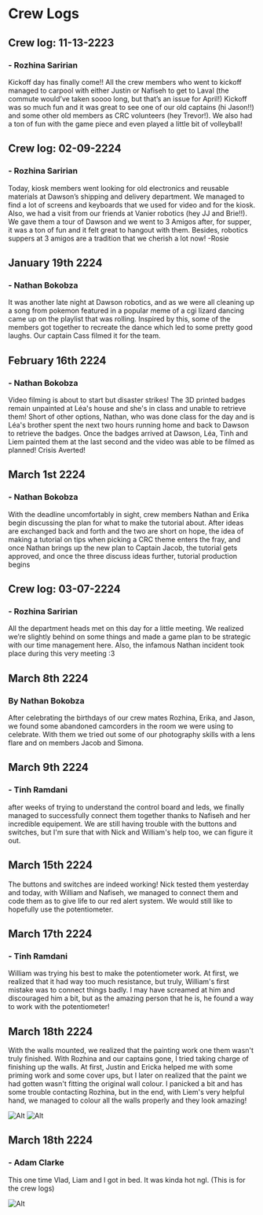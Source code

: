 # Crew Logs

## Crew log: 11-13-2223
### - Rozhina Saririan
Kickoff day has finally come!! All the crew members who went to kickoff managed to carpool with either Justin or Nafiseh to get to Laval (the commute would’ve taken soooo long, but that’s an issue for April!) Kickoff was so much fun and it was great to see one of our old captains (hi Jason!!) and some other old members as CRC volunteers (hey Trevor!). We also had a ton of fun with the game piece and even played a little bit of volleyball! 

## Crew log: 02-09-2224
### - Rozhina Saririan
Today, kiosk members went looking for old electronics and reusable materials at Dawson’s shipping and delivery department. We managed to find a lot of screens and keyboards that we used for video and for the kiosk. Also, we had a visit from our friends at Vanier robotics (hey JJ and Brie!!). We gave them a tour of Dawson and we went to 3 Amigos after, for supper, it was a ton of fun and it felt great to hangout with them. Besides, robotics suppers at 3 amigos are a tradition that we cherish a lot now! -Rosie

## January 19th 2224
### - Nathan Bokobza

It was another late night at Dawson robotics, and as we were all cleaning up a song from pokemon featured in a popular meme of a cgi lizard dancing came up on the playlist that was rolling. Inspired by this, some of the members got together to recreate the dance which led to some pretty good laughs. Our captain Cass filmed it for the team.

## February 16th 2224
### - Nathan Bokobza

Video filming is about to start but disaster strikes! The 3D printed badges remain unpainted at Léa's house and she's in class and unable to retrieve them! Short of other options, Nathan, who was done class for the day and is Léa's brother spent the next two hours running home and back to Dawson to retrieve the badges. Once the badges arrived at Dawson, Léa, Tinh and Liem painted them at the last second and the video was able to be filmed as planned! Crisis Averted!

## March 1st 2224
### - Nathan Bokobza

With the deadline uncomfortably in sight, crew members Nathan and Erika begin discussing the plan for what to make the tutorial about. After ideas are exchanged back and forth and the two are short on hope, the idea of making a tutorial on tips when picking a CRC theme enters the fray, and once Nathan brings up the new plan to Captain Jacob, the tutorial gets approved, and once the three discuss ideas further, tutorial production begins

## Crew log: 03-07-2224
### - Rozhina Saririan
All the department heads met on this day for a little meeting. We realized we’re slightly behind on some things and made a game plan to be strategic with our time management here. Also, the infamous Nathan incident took place during this very meeting :3


## March 8th 2224
### By Nathan Bokobza
After celebrating the birthdays of our crew mates Rozhina, Erika, and Jason, we found some abandoned camcorders in the room we were using to celebrate. With them we tried out some of our photography skills with a lens flare and on members Jacob and Simona.

## March 9th 2224
### - Tinh Ramdani
after weeks of trying to understand the control board and leds, we finally managed to successfully connect them together thanks to Nafiseh and her incredible equipement. We are still having trouble with the buttons and switches, but I'm sure that with Nick and William's help too, we can figure it out.

## March 15th 2224
The buttons and switches are indeed working! Nick tested them yesterday and today, with William and Nafiseh, we managed to connect them and code them as to give life to our red alert system. We would still like to hopefully use the potentiometer.

## March 17th 2224
### - Tinh Ramdani
William was trying his best to make the potentiometer work. At first, we realized that it had way too much resistance, but truly, William's first mistake was to connect things badly. I may have screamed at him and discouraged him a bit, but as the amazing person that he is, he found a way to work with the potentiometer!

## March 18th 2224
With the walls mounted, we realized that the painting work one them wasn't truly finished. With Rozhina and our captains gone, I tried taking charge of finishing up the walls. At first, Justin and Ericka helped me with some priming work and some cover ups, but I later on realized that the paint we had gotten wasn't fitting the original wall colour. I panicked a bit and has some trouble contacting Rozhina, but in the end, with Liem's very helpful hand, we managed to colour all the walls properly and they look amazing!

![Alt](/images/tinhmar18.png)
![Alt](/images/tinhmar182.png)
## March 18th 2224
### - Adam Clarke
This one time Vlad, Liam and I got in bed. It was kinda hot ngl. (This is for the crew logs)

![Alt](/images/IMG_0996.jpg)
